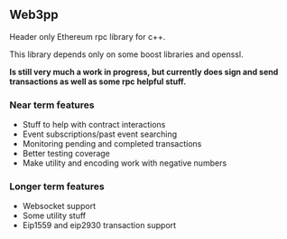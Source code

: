 ## Web3pp

Header only Ethereum rpc library for c++.

This library depends only on some boost libraries and openssl.

**Is still very much a work in progress, but currently does sign and send transactions as well as some rpc helpful stuff.**

### Near term features

* Stuff to help with contract interactions
* Event subscriptions/past event searching
* Monitoring pending and completed transactions
* Better testing coverage
* Make utility and encoding work with negative numbers

### Longer term features

* Websocket support
* Some utility stuff
* Eip1559 and eip2930 transaction support
